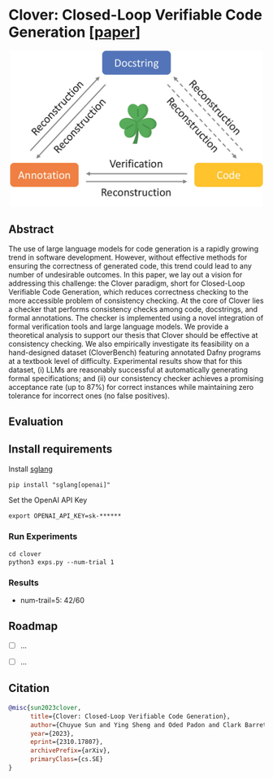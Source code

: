 # Clover: Closed-Loop Verifiable Code Generation [[paper](https://arxiv.org/abs/2310.17807)]

<p align="center">
<img src="figures/clover_overview.jpg" alt="clover_overview" width="500"/>
</p>

## Abstract
The use of large language models for code generation is a rapidly growing trend in software development. 
However, without effective methods for ensuring the correctness of generated code, this trend could lead to any number of undesirable outcomes. 
In this paper, we lay out a vision for addressing this challenge: the Clover paradigm, short for Closed-Loop Verifiable Code Generation, 
which reduces correctness checking to the more accessible problem of consistency checking. At the core of Clover lies a checker 
that performs consistency checks among code, docstrings, and formal annotations. The checker is implemented using a novel integration of formal verification tools and large language models. We provide a theoretical analysis to support our thesis that Clover should be effective at consistency checking. 
We also empirically investigate its feasibility on a hand-designed dataset (CloverBench) featuring annotated Dafny programs
 at a textbook level of difficulty. Experimental results show that for this dataset, (i) LLMs are reasonably successful at 
 automatically generating formal specifications; and (ii) our consistency checker achieves a promising acceptance rate 
 (up to 87%) for correct instances while maintaining zero tolerance for incorrect ones (no false positives).


## Evaluation

## Install requirements
Install [sglang](https://github.com/sgl-project/sglang)
```
pip install "sglang[openai]"
```
Set the OpenAI API Key
```
export OPENAI_API_KEY=sk-******
```
### Run Experiments
```
cd clover
python3 exps.py --num-trial 1
```

### Results

- num-trail=5: 42/60


## Roadmap
- [ ] ...
- [ ] ...


## Citation
```bibtex
@misc{sun2023clover,
      title={Clover: Closed-Loop Verifiable Code Generation}, 
      author={Chuyue Sun and Ying Sheng and Oded Padon and Clark Barrett},
      year={2023},
      eprint={2310.17807},
      archivePrefix={arXiv},
      primaryClass={cs.SE}
}
```
